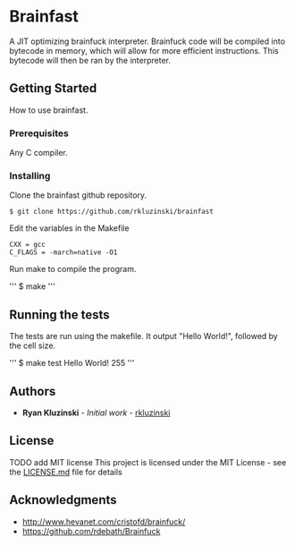 # Brainfast

A JIT optimizing brainfuck interpreter. Brainfuck code will be compiled into bytecode in memory, which will allow for more efficient instructions. This bytecode will then be ran by the interpreter.

## Getting Started

How to use brainfast.

### Prerequisites

Any C compiler.

### Installing

Clone the brainfast github repository.

```
$ git clone https://github.com/rkluzinski/brainfast
```

Edit the variables in the Makefile

```
CXX = gcc
C_FLAGS = -march=native -O1
```

Run make to compile the program.

'''
$ make
'''

## Running the tests

The tests are run using the makefile. It output "Hello World!", followed by the cell size.

'''
$ make test
Hello World! 255
'''

## Authors

* **Ryan Kluzinski** - *Initial work* - [rkluzinski](https://github.com/rkluzinski)

## License

TODO add MIT license
This project is licensed under the MIT License - see the [LICENSE.md](LICENSE.md) file for details

## Acknowledgments

* http://www.hevanet.com/cristofd/brainfuck/
* https://github.com/rdebath/Brainfuck

